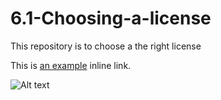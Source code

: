 # 6.1-Choosing-a-license
This repository is to choose a the right license

This is [an example](https://directory.fsf.org/wiki/License:BSD-3-Clause "Title") inline link.

![Alt text](/path/to/img.jpg)
